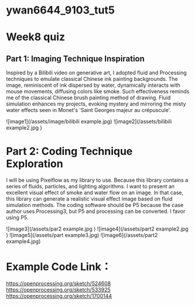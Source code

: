 # ywan6644_9103_tut5

# Week8 quiz

## Part 1: Imaging Technique Inspiration

Inspired by a Bilibili video on generative art, I adopted fluid and Processing techniques to emulate classical Chinese ink painting backgrounds. The image, reminiscent of ink dispersed by water, dynamically interacts with mouse movements, diffusing colors like smoke. Such effectiveness reminds me of the classical Chinese brush painting method of drawing. Fluid simulation enhances my projects, evoking mystery and mirroring the misty water effects seen in Monet's 'Saint Georges majeur au crépuscule'.

![image1](/assets/image/bilibili example.jpg)
![image2](/assets/bilibili example2.jpg )

# Part 2: Coding Technique Exploration

I will be using Pixelflow as my library to use. Because this library contains a series of fluids, particles, and lighting algorithms. I want to present an excellent visual effect of smoke and water flow on an image. In that case, this library can generate a realistic visual effect image based on fluid simulation methods. The coding software should be P5 because the case author uses Processing3, but P5 and processing can be converted. I favor using P5.

![image3](/assets/par2 example.jpg )
![image4](/assets/part2 example2.jpg )
![image5](/assets/part example3.jpg)
![image6](/assets/part2 example4.jpg)

# Example  Code Link：
 https://openprocessing.org/sketch/524608
 https://openprocessing.org/sketch/533925
 https://openprocessing.org/sketch/1700144

